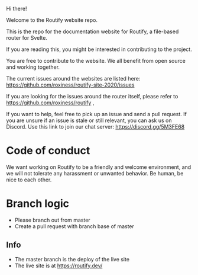 Hi there!

Welcome to the Routify website repo.

This is the repo for the documentation website for Routify, a file-based router for Svelte.

If you are reading this, you might be interested in contributing to the project.

You are free to contribute to the website. We all benefit from open source and working together.

The current issues around the websites are listed here: https://github.com/roxiness/routify-site-2020/issues

If you are looking for the issues around the router itself, please refer to https://github.com/roxiness/routify ,

If you want to help, feel free to pick up an issue and send a pull request. If you are unsure if an issue is stale or still relevant, you can ask us on Discord. Use this link to join our chat server: https://discord.gg/5M3FE68

# Code of conduct

We want working on Routify to be a friendly and welcome environment, and we will not tolerate any harassment or unwanted behavior. Be human, be nice to each other.

# Branch logic

* Please branch out from master
* Create a pull request with branch base of master

## Info

* The master branch is the deploy of the live site
* The live site is at https://routify.dev/
